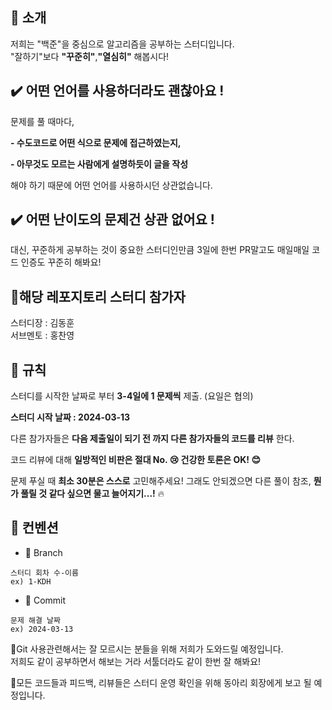 ## 🌟 소개
   
   
   
저희는 "백준"을 중심으로 알고리즘을 공부하는 스터디입니다.   
"잘하기"보다 **"꾸준히"**,**"열심히"** 해봅시다!   
   
   
      
## ✔️ 어떤 언어를 사용하더라도 괜찮아요 !   
   
   
   
문제를 풀 때마다,   
   
**- 수도코드로 어떤 식으로 문제에 접근하였는지,**   
   
**- 아무것도 모르는 사람에게 설명하듯이 글을 작성**   
   
해야 하기 때문에 어떤 언어를 사용하시던 상관없습니다.   
   
   
   
   
   
   
          
## ✔️ 어떤 난이도의 문제건 상관 없어요 !   
   
   
   
대신, 꾸준하게 공부하는 것이 중요한 스터디인만큼 3일에 한번 PR말고도 매일매일 코드 인증도 꾸준히 해봐요!   
  
   
   
   
## 🧩해당 레포지토리 스터디 참가자   
   
   
     
스터디장 : 김동훈   
서브멘토 : 홍찬영
   
   
   
     
## 🤝 규칙   
   
   
   
스터디를 시작한 날짜로 부터 **3-4일에 1 문제씩** 제출. (요일은 협의)   
    
**스터디 시작 날짜 : 2024-03-13**   
   
   
다른 참가자들은 **다음 제출일이 되기 전 까지 다른 참가자들의 코드를 리뷰** 한다.   
   
코드 리뷰에 대해 **일방적인 비판은 절대 No. 😢 건강한 토론은 OK! 😊**   
   
문제 푸실 때 **최소 30분은 스스로** 고민해주세요! 그래도 안되겠으면 다른 풀이 참조, **뭔가 풀릴 것 같다 싶으면 물고 늘어지기...!** 🔥   
   
    
   
    
## 🧩 컨벤션   
   
- 🌲 Branch
```
스터디 회차 수-이름
ex) 1-KDH
```
- 💫 Commit
```
문제 해결 날짜
ex) 2024-03-13
```
   
   
   
   
📌Git 사용관련해서는 잘 모르시는 분들을 위해 저희가 도와드릴 예정입니다.   
저희도 같이 공부하면서 해보는 거라 서툴더라도 같이 한번 잘 해봐요!   
   
📌모든 코드들과 피드백, 리뷰들은 스터디 운영 확인을 위해 동아리 회장에게 보고 될 예정입니다.   
   
